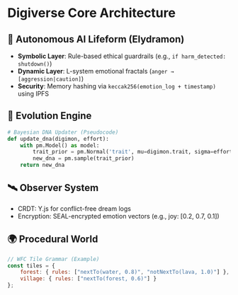 
# Digiverse Core Architecture

## 🧠 Autonomous AI Lifeform (Elydramon)
- **Symbolic Layer**: Rule-based ethical guardrails (e.g., `if harm_detected: shutdown()`)
- **Dynamic Layer**: L-system emotional fractals (`anger → [aggression|caution]`)
- **Security**: Memory hashing via `keccak256(emotion_log + timestamp)` using IPFS

## 🧬 Evolution Engine
```python
# Bayesian DNA Updater (Pseudocode)
def update_dna(digimon, effort):
    with pm.Model() as model:
        trait_prior = pm.Normal('trait', mu=digimon.trait, sigma=effort)
        new_dna = pm.sample(trait_prior)
    return new_dna
```

## 🛰 Observer System
- CRDT: Y.js for conflict-free dream logs
- Encryption: SEAL-encrypted emotion vectors (e.g., joy: [0.2, 0.7, 0.1])

## 🌍 Procedural World
```javascript
// WFC Tile Grammar (Example)
const tiles = {
    forest: { rules: ["nextTo(water, 0.8)", "notNextTo(lava, 1.0)"] },
    village: { rules: ["nextTo(forest, 0.6)"] }
};
```
